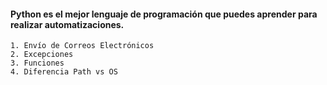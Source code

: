 #### Python es el mejor lenguaje de programación que puedes aprender para realizar automatizaciones.

	1. Envío de Correos Electrónicos
	2. Excepciones
	3. Funciones
	4. Diferencia Path vs OS
 
